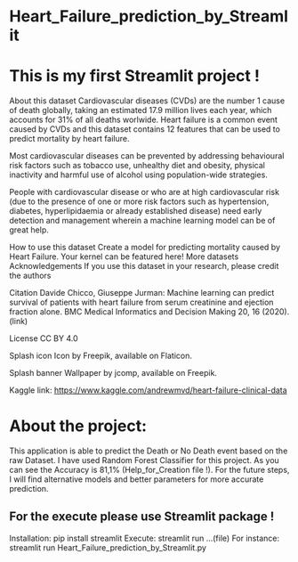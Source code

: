 # Heart_Failure_prediction_by_Streamlit
# This is my first Streamlit project !

About this dataset
Cardiovascular diseases (CVDs) are the number 1 cause of death globally, taking an estimated 17.9 million lives each year, which accounts for 31% of all deaths worlwide.
Heart failure is a common event caused by CVDs and this dataset contains 12 features that can be used to predict mortality by heart failure.

Most cardiovascular diseases can be prevented by addressing behavioural risk factors such as tobacco use, unhealthy diet and obesity, physical inactivity and harmful use of alcohol using population-wide strategies.

People with cardiovascular disease or who are at high cardiovascular risk (due to the presence of one or more risk factors such as hypertension, diabetes, hyperlipidaemia or already established disease) need early detection and management wherein a machine learning model can be of great help.

How to use this dataset
Create a model for predicting mortality caused by Heart Failure.
Your kernel can be featured here!
More datasets
Acknowledgements
If you use this dataset in your research, please credit the authors

Citation
Davide Chicco, Giuseppe Jurman: Machine learning can predict survival of patients with heart failure from serum creatinine and ejection fraction alone. BMC Medical Informatics and Decision Making 20, 16 (2020). (link)

License
CC BY 4.0

Splash icon
Icon by Freepik, available on Flaticon.

Splash banner
Wallpaper by jcomp, available on Freepik.


Kaggle link:
https://www.kaggle.com/andrewmvd/heart-failure-clinical-data


# About the project:

This application is able to predict the Death or No Death event based on the raw Dataset. I have used Random Forest Classifier for this project.
As you can see the Accuracy is 81,1% (Help_for_Creation file !). For the future steps, I will find alternative models and better parameters for more accurate prediction.

## For the execute please use Streamlit package !
Installation: pip install streamlit
Execute: streamlit run ...(file) 
  For instance: streamlit run Heart_Failure_prediction_by_Streamlit.py



